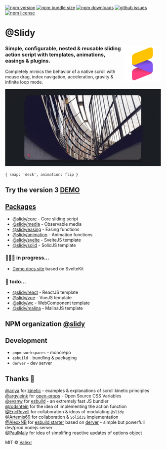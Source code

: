 [![npm version](https://img.shields.io/npm/v/@slidy/core)](https://www.npmjs.com/package/@slidy/core)
[![npm bundle size](https://img.shields.io/bundlephobia/minzip/@slidy/core?label=minzip)](https://bundlephobia.com/package/@slidy/core)
[![npm downloads](https://img.shields.io/npm/dt/@slidy/core)](https://www.npmjs.com/package/@slidy/core)
[![github issues](https://img.shields.io/github/issues/valexr/slidy)](https://github.com/Valexr/slidy/issues)
[![npm license](https://img.shields.io/npm/l/@slidy/core)](https://www.npmjs.com/package/@slidy/core)

# @Slidy

### <img align="right" width="120" src="Slidy.png"> Simple, configurable, nested & reusable sliding action script with templates, animations, easings & plugins.

Сompletely mimics the behavior of a native scroll with mouse drag, index navigation, acceleration, gravity & infinite loop mode.

<img src="flip.gif">

`{ snap: 'deck', animation: flip }`

## Try the version 3 [DEMO](https://slidy-core.surge.sh/)

## [Packages](https://github.com/Valexr/slidy/tree/master/packages)

- [@slidy/core](https://github.com/Valexr/slidy/tree/master/packages/core) - Core sliding script
- [@slidy/media](https://github.com/Valexr/slidy/tree/master/packages/media) - Observable media
- [@slidy/easing](https://github.com/Valexr/slidy/tree/master/packages/easing) - Easing functions
- [@slidy/animation](https://github.com/Valexr/slidy/tree/master/packages/animation) - Animation functions
- [@slidy/svelte](https://github.com/Valexr/slidy/tree/master/packages/svelte) - SvelteJS template
- [@slidy/solid](https://github.com/Valexr/slidy/tree/master/packages/solid) - SolidJS template

### 👨🏻‍💻 in progress...

- [Demo docs site](https://github.com/Valexr/slidy/tree/master/www) based on SvelteKit

### 📝 todo...

- [@slidy/react](https://github.com/Valexr/slidy/tree/master/packages/react) - ReactJS template
- [@slidy/vue](https://github.com/Valexr/slidy/tree/master/packages/vue) - VueJS template
- [@slidy/wc](https://github.com/Valexr/slidy/tree/master/packages/wc) - WebComponent template
- [@slidy/malina](https://github.com/Valexr/slidy/tree/master/packages/malina) - MalinaJS template

## NPM organization [@slidy](https://www.npmjs.com/org/slidy)

## Development

- `pnpm workspaces` - monorepo
- `esbuild` - bundling & packaging
- `derver` - dev server

## Thanks 🎉

[@ariya](https://github.com/ariya) for [kinetic](https://github.com/ariya/kinetic) - examples & explanations of scroll kinetic principles  
[@argyleink](https://github.com/argyleink) for [open-props](https://github.com/argyleink/open-props) - Open Source CSS Variables  
[@evanw](https://github.com/evanw) for [esbuild](https://github.com/evanw/esbuild) - an extremely fast JS bundler  
[@rodshtein](https://github.com/rodshtein) for the idea of implementing the action function  
[@EricRovell](https://github.com/EricRovell) for collaboration & ideas of modulating `@slidy`  
[@Artemis69](https://github.com/Artemis69) for collaboration & `SolidJS` implementation  
[@AlexxNB](https://github.com/AlexxNB) for [esbuild starter](https://github.com/AlexxNB/svelte-esbuild-starter) based on [derver](https://github.com/AlexxNB/derver) - simple but powerfull dev/prod nodejs server  
[@PaulMaly](https://github.com/PaulMaly) for idea of simplifing reactive updates of options object

MIT &copy; [Valexr](https://github.com/Valexr)
